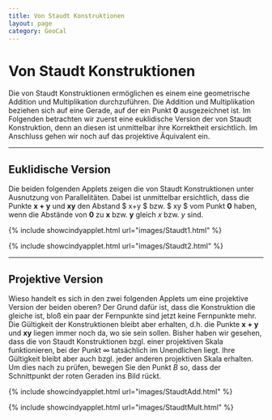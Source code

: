 ```yaml
---
title: Von Staudt Konstruktionen
layout: page
category: GeoCal
---
```


# Von Staudt Konstruktionen
Die von Staudt Konstruktionen ermöglichen es einem eine geometrische Addition und Multiplikation durchzuführen. Die Addition und Multiplikation beziehen sich auf eine Gerade, auf der ein Punkt $\mathbf{0}$ ausgezeichnet ist. Im Folgenden betrachten wir zuerst eine euklidische Version der von Staudt Konstruktion, denn an diesen ist unmittelbar ihre Korrektheit ersichtlich. Im Anschluss gehen wir noch auf das projektive Äquivalent ein.

---

## Euklidische Version
Die beiden folgenden Applets zeigen die von Staudt Konstruktionen unter Ausnutzung von Parallelitäten. Dabei ist unmittelbar ersichtlich, dass die Punkte $\mathbf{x+y}$ und $\mathbf{xy}$ den Abstand $ x+y $ bzw. $ xy $ vom Punkt $\mathbf{0}$ haben, wenn die Abstände von $\mathbf{0}$ zu $\mathbf{x}$ bzw. $\mathbf{y}$ gleich $x$ bzw. $y$ sind.

{% include showcindyapplet.html url="images/Staudt1.html" %}


{% include showcindyapplet.html url="images/Staudt2.html" %}




---

## Projektive Version
Wieso handelt es sich in den zwei folgenden Applets um eine projektive Version der beiden oberen? Der Grund dafür ist, dass die Konstruktion die gleiche ist, bloß ein paar der Fernpunkte sind jetzt keine Fernpunkte mehr. Die Gültigkeit der Konstruktionen bleibt aber erhalten, d.h. die Punkte $\mathbf{x+y}$ und $\mathbf{xy}$ liegen immer noch da, wo sie sein sollen. Bisher haben wir gesehen, dass die von Staudt Konstruktionen bzgl. einer projektiven Skala funktionieren, bei der Punkt $\infty$ tatsächlich im Unendlichen liegt. Ihre Gültigkeit bleibt aber auch bzgl. jeder anderen projektiven Skala erhalten. Um dies nach zu prüfen, bewegen Sie den Punkt $B$ so, dass der Schnittpunkt der roten Geraden ins Bild rückt.

{% include showcindyapplet.html url="images/StaudtAdd.html" %}


{% include showcindyapplet.html url="images/StaudtMult.html" %}

